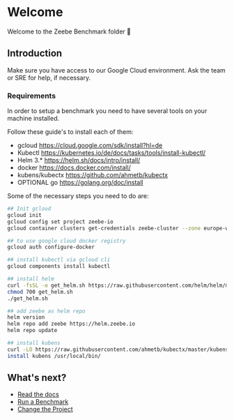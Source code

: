 # Welcome

Welcome to the Zeebe Benchmark folder :wave:

## Introduction

Make sure you have access to our Google Cloud environment. Ask the team or SRE for help, if necessary.

### Requirements

In order to setup a benchmark you need to have several tools on your machine installed.

Follow these guide's to install each of them:

 * gcloud https://cloud.google.com/sdk/install?hl=de
 * Kubectl https://kubernetes.io/de/docs/tasks/tools/install-kubectl/
 * Helm 3.*  https://helm.sh/docs/intro/install/
 * docker https://docs.docker.com/install/
 * kubens/kubectx https://github.com/ahmetb/kubectx
 * OPTIONAL go https://golang.org/doc/install

Some of the necessary steps you need to do are:

```sh
## Init gcloud
gcloud init
gcloud config set project zeebe-io
gcloud container clusters get-credentials zeebe-cluster --zone europe-west1-b --project zeebe-io

## to use google cloud docker registry
gcloud auth configure-docker

## install kubectl via gcloud cli
gcloud components install kubectl

## install helm
curl -fsSL -o get_helm.sh https://raw.githubusercontent.com/helm/helm/master/scripts/get-helm-3
chmod 700 get_helm.sh
./get_helm.sh

## add zeebe as helm repo
helm version
helm repo add zeebe https://helm.zeebe.io
helm repo update

## install kubens
curl -LO https://raw.githubusercontent.com/ahmetb/kubectx/master/kubens
install kubens /usr/local/bin/
```

## What's next?

 * [Read the docs](docs/README.md)
 * [Run a Benchmark](setup/README.md)
 * [Change the Project](project/README.md)
